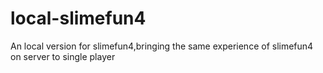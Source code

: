 # local-slimefun4
An local version for slimefun4,bringing the same experience of slimefun4 on server to single player
